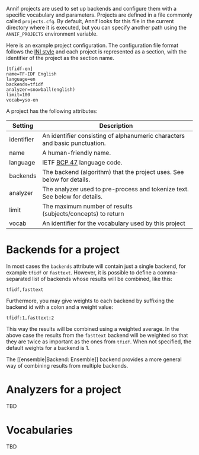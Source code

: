 Annif projects are used to set up backends and configure them with a specific vocabulary and parameters. Projects are defined in a file commonly called `projects.cfg`. By default, Annif looks for this file in the current directory where it is executed, but you can specify another path using the `ANNIF_PROJECTS` environment variable.

Here is an example project configuration. The configuration file format follows the [INI style](https://en.wikipedia.org/wiki/INI_file) and each project is represented as a section, with the identifier of the project as the section name.

```
[tfidf-en]
name=TF-IDF English
language=en
backends=tfidf
analyzer=snowball(english)
limit=100
vocab=yso-en
```

A project has the following attributes:

| Setting    | Description |
| ---------- | ----------- |
| identifier | An identifier consisting of alphanumeric characters and basic punctuation. |
| name       | A human-friendly name. |
| language   | IETF [BCP 47](https://en.wikipedia.org/wiki/IETF_language_tag) language code. |
| backends   | The backend (algorithm) that the project uses. See below for details. |
| analyzer   | The analyzer used to pre-process and tokenize text. See below for details. |
| limit      | The maximum number of results (subjects/concepts) to return |
| vocab      | An identifier for the vocabulary used by this project |

# Backends for a project

In most cases the `backends` attribute will contain just a single backend, for example `tfidf` or `fasttext`. However, it is possible to define a comma-separated list of backends whose results will be combined, like this:

    tfidf,fasttext

Furthermore, you may give weights to each backend by suffixing the backend id with a colon and a weight value:

    tfidf:1,fasttext:2

This way the results will be combined using a weighted average. In the above case the results from the `fasttext` backend will be weighted so that they are twice as important as the ones from `tfidf`. When not specified, the default weights for a backend is 1.

The [[ensemble|Backend: Ensemble]] backend provides a more general way of combining results from multiple backends.
 
# Analyzers for a project

TBD

# Vocabularies

TBD